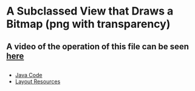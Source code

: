 # A Subclassed View that Draws a Bitmap (png with transparency)

## A video of the operation of this file can be seen [here](https://www.youtube.com/watch?v=5zCcIt_kdrI) <br> 

## 

 - [Java Code](./app/src/main/java/com/example/pckosek/customview_12) <br>
 - [Layout Resources](./app/src/main/res/layout)